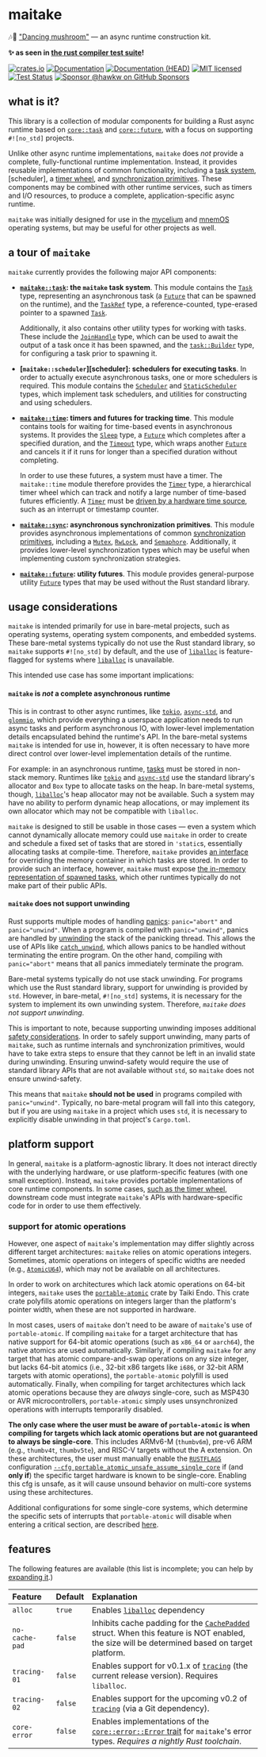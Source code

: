 # maitake

🎶🍄 ["Dancing mushroom"][maitake-wiki] &mdash; an async runtime construction
kit.

**✨ as seen in [the rust compiler test suite][97708]!**

[![crates.io][crates-badge]][crates-url]
[![Documentation][docs-badge]][docs-url]
[![Documentation (HEAD)][docs-main-badge]][docs-main-url]
[![MIT licensed][mit-badge]][mit-url]
[![Test Status][tests-badge]][tests-url]
[![Sponsor @hawkw on GitHub Sponsors][sponsor-badge]][sponsor-url]

[crates-badge]: https://img.shields.io/crates/v/maitake.svg
[crates-url]: https://crates.io/crates/maitake
[docs-badge]: https://docs.rs/maitake/badge.svg
[docs-url]: https://docs.rs/maitake
[docs-main-badge]: https://img.shields.io/netlify/3ec00bb5-251a-4f83-ac7f-3799d95db0e6?label=docs%20%28main%20branch%29
[docs-main-url]: https://mycelium.elizas.website/maitake
[mit-badge]: https://img.shields.io/badge/license-MIT-blue.svg
[mit-url]: ../LICENSE
[tests-badge]: https://github.com/hawkw/mycelium/actions/workflows/ci.yml/badge.svg?branch=main
[tests-url]: https://github.com/hawkw/mycelium/actions/workflows/ci.yml
[sponsor-badge]: https://img.shields.io/badge/sponsor-%F0%9F%A4%8D-ff69b4
[sponsor-url]: https://github.com/sponsors/hawkw
[maitake-wiki]: https://en.wikipedia.org/wiki/Grifola_frondosa
[97708]: https://github.com/rust-lang/rust/blob/c7b0452ece11bf714f7cf2003747231931504d59/src/test/ui/codegen/auxiliary/issue-97708-aux.rs

## what is it?

This library is a collection of modular components for building a Rust
async runtime based on [`core::task`] and [`core::future`], with a focus on
supporting `#![no_std]` projects.

Unlike other async runtime implementations, `maitake` does *not* provide a
complete, fully-functional runtime implementation. Instead, it provides reusable
implementations of common functionality, including a [task system][task],
[scheduler], a [timer wheel][timer], and [synchronization primitives][sync].
These components may be combined with other runtime services, such as timers and
I/O resources, to produce a complete, application-specific async runtime.

`maitake` was initially designed for use in the [mycelium] and [mnemOS]
operating systems, but may be useful for other projects as well.

[`core::task`]: https://doc.rust-lang.org/stable/core/task/index.html
[`core::future`]: https://doc.rust-lang.org/stable/core/future/index.html
[task]: https://mycelium.elizas.website/maitake/task/index.html
[scheduling]: https://mycelium.elizas.website/maitake/scheduler/index.html
[timer]: https://mycelium.elizas.website/maitake/time/struct.Timer.html
[sync]: https://mycelium.elizas.website/maitake/sync/index.html
[mycelium]: https://github.com/hawkw/mycelium
[mnemOS]: https://mnemos.jamesmunns.com
## a tour of `maitake`

`maitake` currently provides the following major API components:

- **[`maitake::task`][task]: the `maitake` task system**. This module contains the
  [`Task`] type, representing an asynchronous task (a [`Future`] that can be
  spawned on the runtime), and the [`TaskRef`] type, a reference-counted,
  type-erased pointer to a spawned [`Task`].

  Additionally, it also contains other utility types for working with tasks.
  These include the [`JoinHandle`] type, which can be used to await the output
  of a task once it has been spawned, and the [`task::Builder`] type, for
  configuring a task prior to spawning it.

- **[`maitake::scheduler`][scheduler]: schedulers for executing tasks**. In order to
  actually execute asynchronous tasks, one or more schedulers is required. This
  module contains the [`Scheduler`] and [`StaticScheduler`] types, which
  implement task schedulers, and utilities for constructing and using
  schedulers.

- **[`maitake::time`][time]: timers and futures for tracking time**. This module
  contains tools for waiting for time-based events in asynchronous systems. It
  provides the [`Sleep`] type, a [`Future`] which completes after a specified
  duration, and the [`Timeout`] type, which wraps another [`Future`] and cancels
  it if it runs for longer than a specified duration without completing.

  In order to use these futures, a system must have a timer. The `maitake::time`
  module therefore provides the [`Timer`] type, a hierarchical timer wheel which
  can track and notify a large number of time-based futures efficiently. A
  [`Timer`] must be [driven by a hardware time source][time-source], such as an
  interrupt or timestamp counter.

- **[`maitake::sync`][sync]: asynchronous synchronization primitives**. This
  module provides asynchronous implementations of common [synchronization
  primitives], including a [`Mutex`], [`RwLock`], and [`Semaphore`].
  Additionally, it provides lower-level synchronization types which may be
  useful when implementing custom synchronization strategies.

- **[`maitake::future`][future]: utility futures**. This module provides
  general-purpose utility [`Future`] types that may be used without the Rust
  standard library.

[`Task`]: https://mycelium.elizas.website/maitake/task/struct.Task.html
[`Future`]: https://doc.rust-lang.org/stable/core/future/trait.Future.html
[`TaskRef`]: https://mycelium.elizas.website/maitake/task/struct.TaskRef.html
[`JoinHandle`]: https://mycelium.elizas.website/maitake/task/struct.JoinHandle.html
[`task::Builder`]: https://mycelium.elizas.website/maitake/task/struct.Builder.html
[`Scheduler`]: https://mycelium.elizas.website/maitake/scheduler/struct.Scheduler.html
[`StaticScheduler`]: https://mycelium.elizas.website/maitake/scheduler/struct.StaticScheduler.html
[time]: https://mycelium.elizas.website/maitake/time/index.html
[`Sleep`]: https://mycelium.elizas.website/maitake/time/struct.Sleep.html
[`Timeout`]: https://mycelium.elizas.website/maitake/time/struct.Timeout.html
[`Timer`]: https://mycelium.elizas.website/maitake/time/struct.Timer.html
[time-source]: https://mycelium.elizas.website/maitake/time/timer/struct.Timer.html#driving-timers
[synchronization primitives]: https://wiki.osdev.org/Synchronization_Primitives
[`Mutex`]: https://mycelium.elizas.website/maitake/sync/struct.Mutex.html
[`RwLock`]: https://mycelium.elizas.website/maitake/sync/struct.RwLock.html
[`Semaphore`]: https://mycelium.elizas.website/maitake/sync/struct.Semaphore.html
[future]: https://mycelium.elizas.website/maitake/future/index.html

## usage considerations

`maitake` is intended primarily for use in bare-metal projects, such as
operating systems, operating system components, and embedded systems. These
bare-metal systems typically do not use the Rust standard library, so `maitake`
supports `#![no_std]` by default, and the use of [`liballoc`] is feature-flagged
for systems where [`liballoc`] is unavailable.

This intended use case has some important implications:

#### `maitake` is *not* a complete asynchronous runtime

This is in contrast to other async runtimes, like [`tokio`], [`async-std`], and
[`glommio`], which provide everything a userspace application needs to run
async tasks and perform asynchronous IO, with lower-level implementation
details encapsulated behind the runtime's API. In the bare-metal systems
`maitake` is intended for use in, however, it is often necessary to have more
direct control over lower-level implementation details of the runtime.

For example: in an asynchronous runtime, [tasks] must be stored in non-stack
memory. Runtimes like [`tokio`] and [`async-std`] use the standard library's
allocator and `Box` type to allocate tasks on the heap. In bare-metal systems,
though, [`liballoc`]'s heap allocator may not be available. Such a system may
have no ability to perform dynamic heap allocations, or may implement its own
allocator which may not be compatible with `liballoc`.

`maitake` is designed to still be usable in those cases &mdash; even a system
which cannot dynamically allocate memory could use `maitake` in order to
create and schedule a fixed set of tasks that are stored in `'static`s, essentially
allocating tasks at compile-time. Therefore, `maitake` provides [an
interface][Storage] for overriding the memory container in which tasks are
stored. In order to provide such an interface, however, `maitake` must expose
[the in-memory representation of spawned tasks][Task], which other runtimes
typically do not make part of their public APIs.

[`tokio`]: https://crates.io/crate/tokio
[`async-std`]: https://crates.io/crate/async-std
[`glommio`]: https://crates.io/crate/glommio
[tasks]: https://mycelium.elizas.website/maitake/task/index.html
[storage]: https://mycelium.elizas.website/maitake/task/index.html
[Task]: https://mycelium.elizas.website/maitake/task/struct.task
[Storage]: https://mycelium.elizas.website/maitake/task/trait.storage

#### `maitake` does not support unwinding

Rust supports multiple modes of handling [panics]: `panic="abort"` and
`panic="unwind"`. When a program is compiled with `panic="unwind"`, panics are
handled by [unwinding] the stack of the panicking thread. This allows the use of
APIs like [`catch_unwind`], which allows panics to be handled without
terminating the entire program. On the other hand, compiling with
`panic="abort"` means that all panics immediately terminate the program.

Bare-metal systems typically do not use stack unwinding. For programs which use
the Rust standard library, support for unwinding is provided by `std`. However,
in bare-metal, `#![no_std]` systems, it is necessary for the system to implement
its own unwinding system. Therefore, *`maitake` does not support unwinding*.

This is important to note, because supporting unwinding imposes additional
[safety considerations][UnwindSafe]. In order to safely support unwinding, many
parts of `maitake`, such as runtime internals and synchronization primitives,
would have to take extra steps to ensure that they cannot be left in an invalid
state during unwinding. Ensuring unwind-safety would require the use of standard
library APIs that are not available without `std`, so `maitake` does not ensure
unwind-safety.

This means that `maitake` **should not be used** in programs compiled with
`panic="unwind"`. Typically, no bare-metal program will fall into this category,
but if you are using `maitake` in a project which uses `std`, it is necessary to
explicitly disable unwinding in that project's `Cargo.toml`.

[panics]: https://doc.rust-lang.org/stable/std/macro.panic.html
[unwinding]: https://doc.rust-lang.org/nomicon/unwinding.html
[`catch_unwind`]: https://doc.rust-lang.org/std/panic/fn.catch_unwind.html
[UnwindSafe]: https://doc.rust-lang.org/stable/std/panic/trait.UnwindSafe.html

## platform support

In general, `maitake` is a platform-agnostic library. It does not interact
directly with the underlying hardware, or use platform-specific features (with
one small exception). Instead, `maitake` provides portable implementations of
core runtime components. In some cases, [such as the timer wheel][time-source],
downstream code must integrate `maitake`'s APIs with hardware-specific code for
in order to use them effectively.

### support for atomic operations

However, one aspect of `maitake`'s implementation may differ slightly across
different target architectures: `maitake` relies on atomic operations integers.
Sometimes, atomic operations on integers of specific widths are needed (e.g.,
[`AtomicU64`]), which may not be available on all architectures.

In order to work on architectures which lack atomic operations on 64-bit
integers, `maitake` uses the [`portable-atomic`] crate by Taiki Endo. This crate
crate polyfills atomic operations on integers larger than the platform's pointer
width, when these are not supported in hardware.

In most cases, users of `maitake` don't need to be aware of `maitake`'s use of
`portable-atomic`. If compiling `maitake` for a target architecture that has
native support for 64-bit atomic operations (such as `x86_64` or `aarch64`), the
native atomics are used automatically. Similarly, if compiling `maitake` for any
target that has atomic compare-and-swap operations on any size integer, but
lacks 64-bit atomics (i.e., 32-bit x86 targets like `i686`, or 32-bit ARM
targets with atomic operations), the `portable-atomic` polyfill is used
automatically. Finally, when compiling for target architectures which lack
atomic operations because they are *always* single-core, such as MSP430 or AVR
microcontrollers, `portable-atomic` simply uses unsynchronized operations with
interrupts temporarily disabled.

**The only case where the user must be aware of `portable-atomic` is when
compiling for targets which lack atomic operations but are not guaranteed to
always be single-core**. This includes ARMv6-M (`thumbv6m`), pre-v6 ARM (e.g.,
`thumbv4t`, `thumbv5te`), and RISC-V targets without the A extension. On these
architectures, the user must manually enable the [`RUSTFLAGS`] configuration
[`--cfg portable_atomic_unsafe_assume_single_core`][single-core] if (and **only
if**) the specific target hardware is known to be single-core. Enabling this cfg
is unsafe, as it will cause unsound behavior on multi-core systems using these
architectures.

Additional configurations for some single-core systems, which determine the
specific sets of interrupts that `portable-atomic` will disable when entering a
critical section, are described [here][interrupt-cfgs].

[time-source]: https://mycelium.elizas.website/maitake/time/struct.timer#driving-timers
[`AtomicU64`]: https://doc.rust-lang.org/stable/core/sync/atomic/struct.AtomicU64.html
[`portable-atomic`]: https://crates.io/crates/portable-atomic
[`RUSTFLAGS`]: https://doc.rust-lang.org/cargo/reference/config.html#buildrustflags
[single-core]: https://docs.rs/portable-atomic/latest/portable_atomic/#optional-cfg
[interrupt-cfgs]: https://github.com/taiki-e/portable-atomic/blob/HEAD/src/imp/interrupt/README.md

## features

The following features are available (this list is incomplete; you can help by [expanding it].)

[expanding it]: https://github.com/hawkw/mycelium/edit/main/maitake/README.md

| Feature        | Default | Explanation |
| :---           | :---    | :---        |
| `alloc`        | `true`  | Enables [`liballoc`] dependency |
| `no-cache-pad` | `false` | Inhibits cache padding for the [`CachePadded`] struct. When this feature is NOT enabled, the size will be determined based on target platform. |
| `tracing-01`   | `false` | Enables support for v0.1.x of [`tracing`] (the current release version). Requires `liballoc`.|
| `tracing-02`   | `false` | Enables support for the upcoming v0.2 of [`tracing`] (via a Git dependency). |
| `core-error`   | `false` | Enables implementations of the [`core::error::Error` trait][core-error] for `maitake`'s error types. *Requires a nightly Rust toolchain*. |

[`liballoc`]: https://doc.rust-lang.org/alloc/
[`CachePadded`]: https://mycelium.elizas.website/mycelium_util/sync/struct.cachepadded
[`tracing`]: https://crates.io/crates/tracing
[core-error]: https://doc.rust-lang.org/stable/core/error/index.html